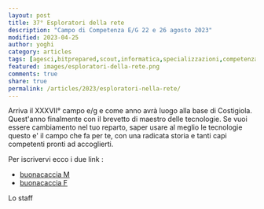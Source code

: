 ```yaml
---
layout: post
title: 37° Esploratori della rete
description: "Campo di Competenza E/G 22 e 26 agosto 2023"
modified: 2023-04-25
author: yoghi
category: articles
tags: [agesci,bitprepared,scout,informatica,specializzazioni,competenza,maestro delle tecnologie, esperto del compiuter, digital life]
featured: images/esploratori-della-rete.png
comments: true
share: true
permalink: /articles/2023/esploratori-nella-rete/
---
```


Arriva il XXXVII° campo e/g e come anno avrà luogo alla base di Costigiola. Quest'anno finalmente con il brevetto di maestro delle tecnologie. Se vuoi essere cambiamento nel tuo reparto, saper usare al meglio le tecnologie questo e' il campo che fa per te, con una radicata storia e tanti capi competenti pronti ad accoglierti. 


Per iscrivervi ecco i due link : 

- [buonacaccia M](https://buonacaccia.net/event.aspx?e=17776)
- [buonacaccia F](https://buonacaccia.net/event.aspx?e=17775)

Lo staff



